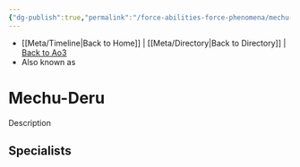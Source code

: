```yaml
---
{"dg-publish":true,"permalink":"/force-abilities-force-phenomena/mechu-deru/"}
---
```


- [[Meta/Timeline\|Back to Home]] | [[Meta/Directory\|Back to Directory]] | [Back to Ao3](https://archiveofourown.org/works/19334440/chapters/45992584)
- Also known as 

# Mechu-Deru
Description

**Specialists**
- 